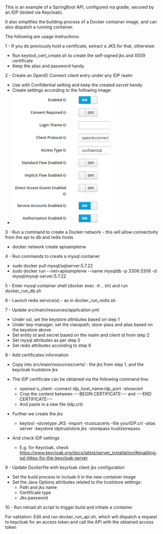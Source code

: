 This is an example of a SpringBoot API, configured via gradle, secured by an IDP (tested via Keycloak).

It also simplifies the building process of a Docker container image, and can also dispatch a running container.

The following are usage instructions:


1 - If you do previously hold a certificate, extract a JKS for that, otherwise:

* Run keytool_cert_create.sh to create the self-signed jks and X509 certificate
* Keep the alias and password handy

2 - Create an OpenID Connect client entry under any IDP realm

* Use with Confidential setting and keep the created *secret* handy
* Create settings according to the following image:
* ![Client openid and confidential settings](/images/client.png)

3 - Run a command to create a Docker network - this will allow connectivity from the api to db and redis hosts

* docker network create apisamplenw

4 - Run commands to create a mysql container

* sudo docker pull mysql/sqlserver:5.7.22
* sudo docker run --net=apisamplenw --name mysqldb -p 3306:3306 -d mysql/mysql-server:5.7.22

5 - Enter mysql container shell (docker exec -it .. sh) and run docker_run_db.sh

6 - Launch redis service(s) - as in docker_run_redis.sh

7 - Update src/main/resources/application.yml

* Under ssl, set the keystore attributes based on step 1
* Under key-manager, set the classpath, store-pass and alias based on the keystore above
* Set entity id and secret based on the realm and client id from step 2
* Set mysql attributes as per step 5
* Set redis attributes according to step 6

8 - Add certificates information

* Copy into src/main/resources/certs/ : the jks from step 1, and the keycloak truststore jks
* The IDP certificate can be obtained via the following command line:
    * openssl s_client -connect idp_host_name:idp_port -showcert
    * Crop the content between ---BEGIN CERTIFICATE--- and ---END CERTIFICATE---
    * And paste in a new file (idp.crt)

* Further we create the jks
    * keytool -storetype JKS -import -trustcacerts -file yourIDP.crt -alias server -keystore idptruststore.jks -storepass truststorepass

* And check IDP settings
    *  E.g. for Keycloak, check https://www.keycloak.org/docs/latest/server_installation/#enabling-ssl-https-for-the-keycloak-server

9 - Update Dockerfile with keycloak client jks configuration

* Set the build process to include it in the new container image
* Set the Java Options attributes related to the truststore settings:
    *  Path and jks name
    *  Certificate type
    *  Jks password



10 - Run reload.sh script to trigger build and initiate a container

For valitation:
Edit and run docker_run_api.sh, which will dispatch a request to keycloak for an access token and call the API with the obtained access token

